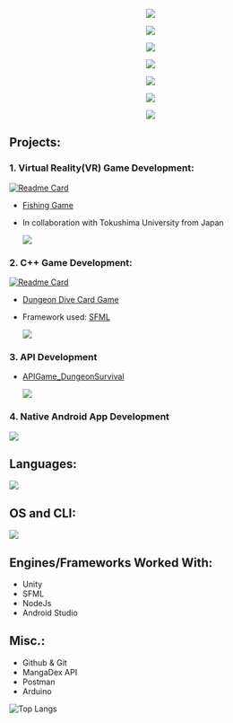 
[//]: # (github: https://github.com/tandpfun/skill-icons)

<p align="center">
  <a href="https://skillicons.dev">
    <img src="https://skillicons.dev/icons?i=cpp,visualstudio" />
  </a>
</p>

<p align="center">
  <a href="https://skillicons.dev">
    <img src="https://skillicons.dev/icons?i=py,vscode" />
  </a>
</p>

<p align="center">
  <a href="https://skillicons.dev">
    <img src="https://skillicons.dev/icons?i=cs,unity" />
  </a>
</p>

<p align="center">
  <a href="https://skillicons.dev">
    <img src="https://skillicons.dev/icons?i=kotlin,androidstudio" />
  </a>
</p>

<p align="center">
  <a href="https://skillicons.dev">
    <img src="https://skillicons.dev/icons?i=js,nodejs,express,mongodb,azure,postman" />
  </a>
</p>

<p align="center">
  <a href="https://skillicons.dev">
    <img src="https://skillicons.dev/icons?i=windows,powershell,kali,bash" />
  </a>
</p>

<p align="center">
  <a href="https://skillicons.dev">
    <img src="https://skillicons.dev/icons?i=arduino" />
  </a>
</p>

## Projects:
### 1. Virtual Reality(VR) Game Development:
[![Readme Card](https://github-readme-stats.vercel.app/api/pin/?username=yukiudagawa&repo=Fishing&show_owner=true&theme=github_dark_dimmed)](https://github.com/yukiudagawa/Fishing)
- [Fishing Game](https://github.com/yukiudagawa/Fishing)
- In collaboration with Tokushima University from Japan

  <a href="https://skillicons.dev">
    <img src="https://skillicons.dev/icons?i=cs,unity" />
  </a>

### 2. C++ Game Development:
[![Readme Card](https://github-readme-stats.vercel.app/api/pin/?username=KLimaLima&repo=Dungeon-Dive-Card-Game&show_owner=true&theme=github_dark_dimmed)](https://github.com/KLimaLima/Dungeon-Dive-Card-Game)
- [Dungeon Dive Card Game](https://github.com/KLimaLima/Dungeon-Dive-Card-Game)
- Framework used: [SFML](https://www.sfml-dev.org/)

  <a href="https://skillicons.dev">
    <img src="https://skillicons.dev/icons?i=cpp,visualstudio" />
  </a>

### 3. API Development
- [APIGame_DungeonSurvival](https://github.com/KLimaLima/APIGame_DungeonSurvival)

  <a href="https://skillicons.dev">
    <img src="https://skillicons.dev/icons?i=js,nodejs,express,mongodb,azure,postman" />
  </a>
### 4. Native Android App Development
  <a href="https://skillicons.dev">
    <img src="https://skillicons.dev/icons?i=kotlin,androidstudio" />
  </a>

## Languages:
  <a href="https://skillicons.dev">
    <img src="https://skillicons.dev/icons?i=cpp,cs,py,kotlin,js" />
  </a>

## OS and CLI:
  <a href="https://skillicons.dev">
    <img src="https://skillicons.dev/icons?i=windows,powershell,kali,bash" />
  </a>

## Engines/Frameworks Worked With:
- Unity
- SFML
- NodeJs
- Android Studio

## Misc.:
- Github & Git
- MangaDex API
- Postman
- Arduino

![Top Langs](https://github-readme-stats.vercel.app/api/top-langs/?username=klimalima&layout=compact)
